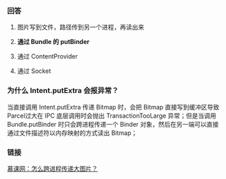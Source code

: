 ### 回答
1. 图片写到文件，路径传到另一个进程，再读出来

2. **通过 Bundle 的 putBinder**

3. 通过 ContentProvider

4. 通过 Socket

### 为什么 Intent.putExtra 会报异常？
当直接调用 Intent.putExtra 传递 Bitmap 时，会把 Bitmap 直接写到缓冲区导致 Parcel过大在 IPC 底层调用时会抛出 TransactionTooLarge 异常；但是当调用 Bundle.putBinder 时只会跨进程传递一个 Binder 对象，然后在另一端可以直接通过文件描述符以内存映射的方式读出 Bitmap；

### 链接
[慕课网：怎么跨进程传递大图片？](https://coding.imooc.com/lesson/340.html#mid=25131)